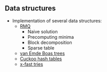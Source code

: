 ## Data structures

 * Implementation of several data structures:
   * [RMQ](https://en.wikipedia.org/wiki/Range_minimum_query)
     * Naive solution
     * Precomputing minima
     * Block decomposition
     * Sparse table
   * [van Emde Boas trees](https://en.wikipedia.org/wiki/Van_Emde_Boas_tree)
   * [Cuckoo hash tables](https://en.wikipedia.org/wiki/Cuckoo_hashing)
   * [x-fast tries](https://en.wikipedia.org/wiki/X-fast_trie)
